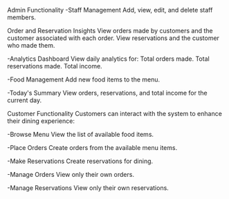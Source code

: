 Admin Functionality
   -Staff Management
   Add, view, edit, and delete staff members.
   
   Order and Reservation Insights 
   View orders made by customers and the customer associated with each order.
   View reservations and the customer who made them.
      
   -Analytics Dashboard
   View daily analytics for:
   Total orders made.
   Total reservations made.
   Total income.
   
   -Food Management
   Add new food items to the menu.

   -Today's Summary
   View orders, reservations, and total income for the current day.


Customer Functionality
Customers can interact with the system to enhance their dining experience:

   -Browse Menu
   View the list of available food items.
   
   -Place Orders
   Create orders from the available menu items.
   
   -Make Reservations
   Create reservations for dining.
   
   -Manage Orders
   View only their own orders.
   
   -Manage Reservations
   View only their own reservations.
